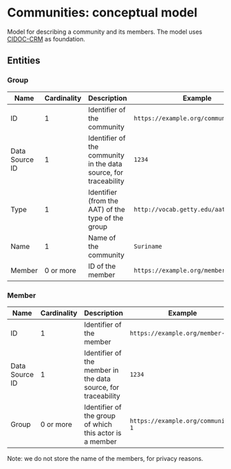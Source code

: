 # Communities: conceptual model

Model for describing a community and its members. The model uses [CIDOC-CRM](https://www.cidoc-crm.org/) as foundation.

## Entities

### Group

|Name|Cardinality|Description|Example|
|-|-|-|-|
|ID|1|Identifier of the community|`https://example.org/community-1`|
|Data Source ID|1|Identifier of the community in the data source, for traceability|`1234`|
|Type|1|Identifier (from the AAT) of the type of the group|`http://vocab.getty.edu/aat/300435377`|
|Name|1|Name of the community|`Suriname`|
|Member|0 or more|ID of the member|`https://example.org/member-1`|

### Member

|Name|Cardinality|Description|Example|
|-|-|-|-|
|ID|1|Identifier of the member|`https://example.org/member-1`|
|Data Source ID|1|Identifier of the member in the data source, for traceability|`1234`|
|Group|0 or more|Identifier of the group of which this actor is a member|`https://example.org/community-1`|

Note: we do not store the name of the members, for privacy reasons.
